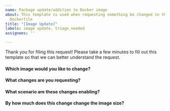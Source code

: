 ```yaml
---
name: Package update/addition to Docker image
about: This template is used when requesting something be changed in the base image.
  Dockerfile
title: "[Image Update]"
labels: image update, triage_needed
assignees: ''

---
```


Thank you for filing this request! Please take a few minutes to fill out this template so that we can better understand the request.

#### Which image would you like to change?
#### What changes are you requesting?
#### What scenario are these changes enabling?
#### By how much does this change change the image size?
